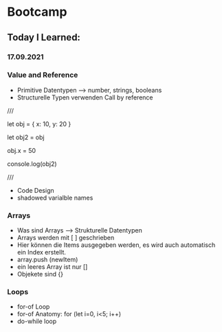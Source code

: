 # Bootcamp
## Today I Learned:
### 17.09.2021

### Value and Reference

- Primitive Datentypen --> number, strings, booleans
- Structurelle Typen verwenden Call by reference

///

let obj = {
  x: 10,
  y: 20
}

let obj2 = obj

obj.x = 50

console.log(obj2)

///

- Code Design
- shadowed varialble names

### Arrays

- Was sind Arrays --> Strukturelle Datentypen
- Arrays werden mit [ ]  geschrieben
- Hier können die Items ausgegeben werden, es wird auch automatisch ein Index erstellt.
- array.push (newItem)
- ein leeres Array ist nur []
- Objekete sind {}

### Loops

- for-of Loop
- for-of Anatomy: for (let i=0, i<5; i++)
- do-while loop
